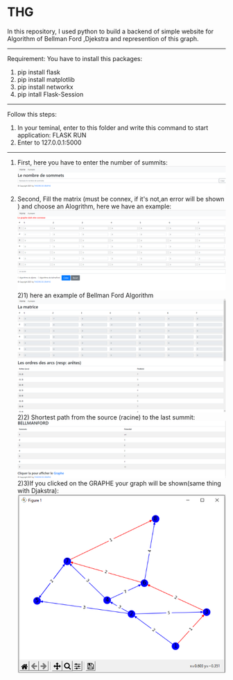 # THG
In this repository, I used python to build a backend of simple website for Algorithm of Bellman Ford ,Djekstra and represention of this graph.
*********************************************************************************************************************************************
Requirement:
You have to install this packages:
1) pip install flask
2) pip install matplotlib
3)	pip install networkx 
4)	pip intall Flask-Session
*********************************************************************************************************************************************
Follow this steps:
1) In your teminal, enter to this folder and write this command to start application: FLASK RUN
2) Enter to 127.0.0.1:5000 
*********************************************************************************************************************************************
1) First, here you have to enter the number of summits:
![imageone](./exemple/1.png)
2) Second,  Fill the matrix (must be connex, if it's not,an error will be shown ) and choose an Alogrithm, here we have an example:
![imagetow](./exemple/2.png)
2)1) here an example of Bellman Ford Algorithm
![imagethree](./exemple/3.png)
2)2) Shortest path from the source (racine) to the last summit:
![imagethree](./exemple/4.png)
2)3)If you clicked on the GRAPHE your graph will be shown(same thing with Djakstra):
![imagethree](./exemple/5.png)


